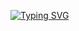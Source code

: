 [![Typing SVG](https://readme-typing-svg.demolab.com?font=Fira+Code&pause=1000&random=false&width=435&lines=I+AM+IHSAN+%F0%9F%91%8B;I+am+a+FullStack+Developer)](https://git.io/typing-svg)
